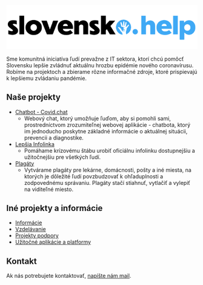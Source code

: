 ![slovensko.help](/slovensko-help.png)

Sme komunitná iniciatíva ľudí prevažne z IT sektora, ktorí chcú pomôcť Slovensku lepšie zvládnuť aktuálnu hrozbu epidémie nového coronavírusu. Robíme na projektoch a zbierame rôzne informačné zdroje, ktoré prispievajú k lepšiemu zvládaniu pandémie.

## Naše projekty

* [Chatbot - Covid.chat](https://github.com/misotrnka/slovensko-help/wiki/Chatbot---Covid.chat)
  * Webový chat, ktorý umožňuje ľuďom, aby si pomohli sami, prostredníctvom zrozumiteľnej webovej aplikácie - chatbota, ktorý im jednoducho poskytne základné informácie o aktuálnej situácii, prevencii a diagnostike.
* [Lepšia Infolinka](https://github.com/misotrnka/slovensko-help/wiki/Lepšia-Infolinka)
  * Pomáhame krízovému štábu urobiť oficiálnu infolinku dostupnejšiu a užitočnejšiu pre všetkých ľudí.
* [Plagáty](https://github.com/misotrnka/slovensko-help/wiki/Plag%C3%A1ty)
  * Vytvárame plagáty pre lekárne, domácnosti, pošty a iné miesta, na ktorých je dôležité ľudí povzbudzovať k ohľaduplnosti a zodpovednému správaniu. Plagáty stačí stiahnuť, vytlačiť a vylepiť na viditeľné miesto.

## Iné projekty a informácie

* [Informácie](https://github.com/misotrnka/slovensko-help/wiki/Inform%C3%A1cie)
* [Vzdelávanie](https://github.com/misotrnka/slovensko-help/wiki/Vzdel%C3%A1vanie)
* [Projekty podpory](https://github.com/misotrnka/slovensko-help/wiki/Projekty-podpory)
* [Užitočné aplikácie a platformy](https://github.com/misotrnka/slovensko-help/wiki/U%C5%BEito%C4%8Dn%C3%A9-aplik%C3%A1cie-a-platformy)

## Kontakt

Ak nás potrebujete kontaktovať, [napíšte nám mail](mailto:info@slovensko.help).
